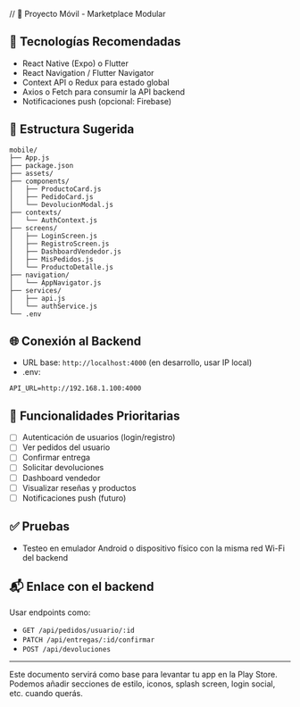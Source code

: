 // 📱 Proyecto Móvil - Marketplace Modular

## 🚀 Tecnologías Recomendadas

- React Native (Expo) o Flutter
- React Navigation / Flutter Navigator
- Context API o Redux para estado global
- Axios o Fetch para consumir la API backend
- Notificaciones push (opcional: Firebase)

## 📁 Estructura Sugerida

```
mobile/
├── App.js
├── package.json
├── assets/
├── components/
│   ├── ProductoCard.js
│   ├── PedidoCard.js
│   └── DevolucionModal.js
├── contexts/
│   └── AuthContext.js
├── screens/
│   ├── LoginScreen.js
│   ├── RegistroScreen.js
│   ├── DashboardVendedor.js
│   ├── MisPedidos.js
│   └── ProductoDetalle.js
├── navigation/
│   └── AppNavigator.js
├── services/
│   ├── api.js
│   └── authService.js
└── .env
```

## 🌐 Conexión al Backend
- URL base: `http://localhost:4000` (en desarrollo, usar IP local)
- .env:
```env
API_URL=http://192.168.1.100:4000
```

## 🧪 Funcionalidades Prioritarias

- [ ] Autenticación de usuarios (login/registro)
- [ ] Ver pedidos del usuario
- [ ] Confirmar entrega
- [ ] Solicitar devoluciones
- [ ] Dashboard vendedor
- [ ] Visualizar reseñas y productos
- [ ] Notificaciones push (futuro)

## ✅ Pruebas
- Testeo en emulador Android o dispositivo físico con la misma red Wi-Fi del backend

## 📬 Enlace con el backend
Usar endpoints como:
- `GET /api/pedidos/usuario/:id`
- `PATCH /api/entregas/:id/confirmar`
- `POST /api/devoluciones`

---

Este documento servirá como base para levantar tu app en la Play Store.
Podemos añadir secciones de estilo, iconos, splash screen, login social, etc. cuando querás.
